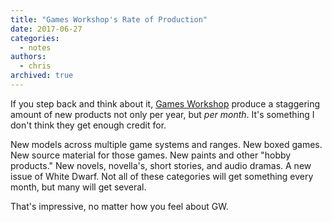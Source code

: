 ```yaml
---
title: "Games Workshop's Rate of Production"
date: 2017-06-27
categories:
  - notes
authors:
  - chris
archived: true
---
```


If you step back and think about it, [Games Workshop](https://www.games-workshop.com/) produce a staggering amount of new products not only per year, but _per month_. It's something I don't think they get enough credit for.

New models across multiple game systems and ranges. New boxed games. New source material for those games. New paints and other "hobby products." New novels, novella's, short stories, and audio dramas. A new issue of White Dwarf. Not all of these categories will get something every month, but many will get several.

That's impressive, no matter how you feel about GW.
